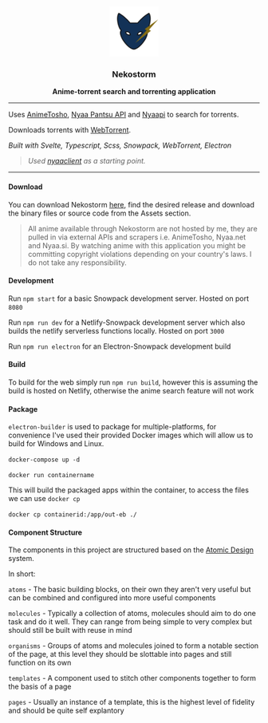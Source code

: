 <p align='center'>
  <img src='/public/img/logo.svg' height='100px'/>
</p>
<h3 align='center'>
  Nekostorm
</h3>
<p align='center'>
  <strong>Anime-torrent search and torrenting application</strong>
</p>

---

Uses [AnimeTosho](https://animetosho.org/), [Nyaa Pantsu API](https://nyaa.net/apidoc) and [Nyaapi](https://github.com/Kylart/Nyaapi) to search for torrents.

Downloads torrents with [WebTorrent](https://webtorrent.io/).

_Built with Svelte, Typescript, Scss, Snowpack, WebTorrent, Electron_

> _Used [nyaaclient](https://github.com/hongkiulam/nyaaclient) as a starting point._

---

#### Download

You can download Nekostorm [here](https://github.com/hongkiulam/nekostorm/releases), find the desired release and download the binary files or source code from the Assets section.

> All anime available through Nekostorm are not hosted by me, they are pulled in via external APIs and scrapers i.e. AnimeTosho, Nyaa.net and Nyaa.si. By watching anime with this application you might be committing copyright violations depending on your country's laws. I do not take any responsibility.

#### Development

Run `npm start` for a basic Snowpack development server. Hosted on port `8080`

Run `npm run dev` for a Netlify-Snowpack development server which also builds the netlify serverless functions locally. Hosted on port `3000`

Run `npm run electron` for an Electron-Snowpack development build

#### Build

To build for the web simply run `npm run build`, however this is assuming the build is hosted on Netlify, otherwise the anime search feature will not work

#### Package

`electron-builder` is used to package for multiple-platforms, for convenience I've used their provided Docker images which will allow us to build for Windows and Linux.

`docker-compose up -d`

`docker run containername`

This will build the packaged apps within the container, to access the files we can use `docker cp`

`docker cp containerid:/app/out-eb ./`

#### Component Structure

The components in this project are structured based on the [Atomic Design](https://bradfrost.com/blog/post/atomic-web-design/) system.

In short:

`atoms` - The basic building blocks, on their own they aren't very useful but can be combined and configured into more useful components

`molecules` - Typically a collection of atoms, molecules should aim to do one task and do it well. They can range from being simple to very complex but should still be built with reuse in mind

`organisms` - Groups of atoms and molecules joined to form a notable section of the page, at this level they should be slottable into pages and still function on its own

`templates` - A component used to stitch other components together to form the basis of a page

`pages` - Usually an instance of a template, this is the highest level of fidelity and should be quite self explantory
